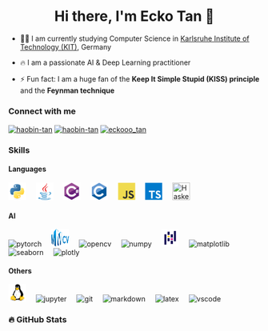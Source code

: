 <div id="header" align="center">
    <h1>Hi there, I'm Ecko Tan 👋</h1>
</div>


- 🧑‍🎓 I am currently studying Computer Science in [Karlsruhe Institute of Technology (KIT)][KIT], Germany

- 🔥 I am a passionate AI & Deep Learning practitioner

- ⚡ Fun fact: I am a huge fan of the **Keep It Simple Stupid (KISS) principle** and the **Feynman technique**


### Connect with me

<p align="left">
<a href="https://haobin-tan.netlify.app/" target="blank"><img align="center" src="https://upload.wikimedia.org/wikipedia/commons/thumb/c/c4/Globe_icon.svg/1200px-Globe_icon.svg.png" alt="haobin-tan"  width="35" height="35"  title="Blog"/></a>
<a href="https://linkedin.com/in/haobin-tan" target="blank"><img align="center" src="https://raw.githubusercontent.com/rahuldkjain/github-profile-readme-generator/master/src/images/icons/Social/linked-in-alt.svg" alt="haobin-tan"  width="35" height="35" title="LinkedIn"/></a>
<a href="https://twitter.com/eckooo_tan" target="blank"><img align="center" src="https://raw.githubusercontent.com/rahuldkjain/github-profile-readme-generator/master/src/images/icons/Social/twitter.svg" alt="eckooo_tan" width="35" height="35" title="Twitter"/></a>
</p>


### Skills

#### Languages

<div>
	<img src="https://raw.githubusercontent.com/devicons/devicon/master/icons/python/python-original.svg" width="35" height="35" title="Python"/>  &nbsp; &nbsp;
	<img src="https://raw.githubusercontent.com/devicons/devicon/master/icons/java/java-original.svg" width="35" height="35" title="Java"/>  &nbsp; &nbsp;
	<img src="https://raw.githubusercontent.com/devicons/devicon/master/icons/csharp/csharp-original.svg" width="35" height="35" title="CSharp"/>  &nbsp; &nbsp;
	<img src="https://raw.githubusercontent.com/devicons/devicon/master/icons/c/c-original.svg" width="35" height="35" title="C"/> &nbsp; &nbsp;
    <img src="https://raw.githubusercontent.com/devicons/devicon/master/icons/javascript/javascript-original.svg" alt="javascript" width="35" height="35" title="JavaScript"/>  &nbsp; &nbsp;
    <img src="https://raw.githubusercontent.com/devicons/devicon/master/icons/typescript/typescript-original.svg" alt="typescript" width="35" height="35" title="TypeScript"/>  &nbsp; &nbsp;
    <img src="https://upload.wikimedia.org/wikipedia/commons/1/1c/Haskell-Logo.svg" width="35" height="35" title="Haskell"/>&nbsp; &nbsp;
</div>


#### AI

<div>
	<img src="https://www.vectorlogo.zone/logos/pytorch/pytorch-icon.svg" alt="pytorch" width="35" height="35" title="PyTorch"/>  &nbsp; &nbsp;
	<img src="https://raw.githubusercontent.com/open-mmlab/mmcv/master/docs/en/mmcv-logo.png" alt="mmcv" width="35" height="35" title="MMCV"/>  &nbsp; &nbsp;
	<img src="https://www.vectorlogo.zone/logos/opencv/opencv-icon.svg" alt="opencv" width="35" height="35" title="OpenCV"/>  &nbsp; &nbsp;
	<img src="https://w7.pngwing.com/pngs/134/662/png-transparent-numpy-hd-logo-thumbnail.png" alt="numpy" width="35" height="35" title="NumPy"/>  &nbsp; &nbsp;
	<img src="https://raw.githubusercontent.com/EckoTan0804/upic-repo/master/uPic/pandas_logo.png" alt="pandas" width="35" height="35" title="Pandas"/>  &nbsp; &nbsp;
	<img src="https://upload.wikimedia.org/wikipedia/commons/thumb/8/84/Matplotlib_icon.svg/1200px-Matplotlib_icon.svg.png" alt="matplotlib" width="35" height="35" title="Matplotlib"/>  &nbsp; &nbsp;
    <img src="https://seaborn.pydata.org/_images/logo-mark-lightbg.svg" alt="seaborn" width="35" height="35" title="Seaborn"/>   &nbsp; &nbsp;
    <img src="https://external-preview.redd.it/Lpvr5-1iF6jgAoNuhn0T3C9IhDzNwxCvsSieESGpXS8.jpg?auto=webp&s=a9b5d6c78d5de779aec963a88a47c03b336f0a7d" alt="plotly" width="35" height="35" title="Ployly"/>
</div>

#### Others

<div>
	<img src="https://raw.githubusercontent.com/devicons/devicon/master/icons/linux/linux-original.svg" alt="linux" width="35" height="35" title="Linux"/>  &nbsp; &nbsp;
	<img src="https://upload.wikimedia.org/wikipedia/commons/thumb/3/38/Jupyter_logo.svg/883px-Jupyter_logo.svg.png" alt="jupyter" width="35" height="35" title="Jupyter"/>  &nbsp; &nbsp;
	<img src="https://www.vectorlogo.zone/logos/git-scm/git-scm-icon.svg" alt="git" width="35" height="35" title="Git"/>  &nbsp; &nbsp;
	<img src="https://upload.wikimedia.org/wikipedia/commons/thumb/4/41/1280px_Markdown_with_White_Background.png/640px-1280px_Markdown_with_White_Background.png" alt="markdown" width="35" height="35" title="Markdown"/>  &nbsp; &nbsp;
	<img src="https://cdn.worldvectorlogo.com/logos/latex.svg" alt="latex" width="35" height="35" title="LaTex"/>  &nbsp; &nbsp;
	<img src="https://upload.wikimedia.org/wikipedia/commons/thumb/9/9a/Visual_Studio_Code_1.35_icon.svg/2048px-Visual_Studio_Code_1.35_icon.svg.png" alt="vscode" width="35" height="35" title="VSCode"/>

</div>




### :fire: GitHub Stats


[KIT]: https://www.kit.edu/english/index.php
[homepage]: https://haobin-tan.netlify.app/
[linkedin]: www.linkedin.com/in/haobin-tan
[twitter]: https://twitter.com/Eckooo_Tan
